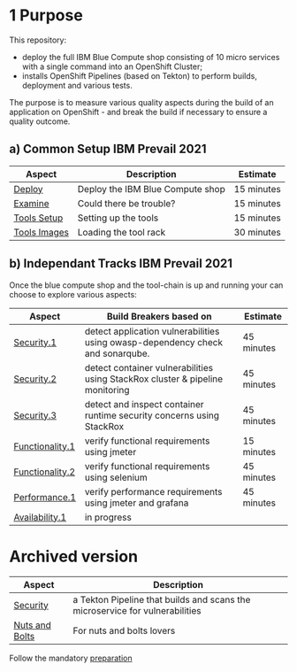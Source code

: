 # 1 Purpose

This repository:
- deploy the full IBM Blue Compute shop consisting of 10 micro services with a single command into an OpenShift Cluster;
- installs OpenShift Pipelines (based on Tekton) to perform builds, deployment and various tests.

The purpose is to measure various quality aspects during the build of an application on OpenShift - and break the build if necessary to ensure a quality outcome.


## a) Common Setup IBM Prevail 2021

| Aspect | Description | Estimate |
| --- | --- | --- |
| [Deploy](aspects/functionality/DEPLOY-FULL-BC.MD) | Deploy the IBM Blue Compute shop | 15 minutes |
| [Examine](aspects/security/TROUBLE.MD) | Could there be trouble? | 15 minutes |
| [Tools Setup](aspects/nuts-and-bolts/MINI-SETUP.MD) | Setting up the tools | 15 minutes |
| [Tools Images](aspects/nuts-and-bolts/SCAN.MD) | Loading the tool rack | 30 minutes |

## b) Independant Tracks IBM Prevail 2021

Once the blue compute shop and the tool-chain is up and running your can choose to explore various aspects:

| Aspect | Build Breakers based on | Estimate |
| --- | --- | --- |
| [Security.1](aspects/security/README-V2.MD) | detect application vulnerabilities using owasp-dependency check and sonarqube.| 45 minutes |
| [Security.2](aspects/security/README-V3.MD) | detect container vulnerabilities using StackRox cluster & pipeline monitoring | 45 minutes |
| [Security.3](aspects/security/RUNTIME.MD) | detect and inspect container runtime security concerns using StackRox | 45 minutes |
| [Functionality.1](aspects/functionality/README.MD) | verify functional requirements using jmeter| 15 minutes |
| [Functionality.2](aspects/functionality/SELENIUM.MD) | verify functional requirements using selenium| 45 minutes |
| [Performance.1](aspects/performance/README-V2.MD) | verify performance requirements using jmeter and grafana| 45 minutes |
| [Availability.1](aspects/availability/README.MD) | in progress |

# Archived version

| Aspect | Description |
| --- | --- |
| [Security](aspects/security/README.MD) | a Tekton Pipeline that builds and scans the microservice for vulnerabilities |
| [Nuts and Bolts](aspects/nuts-and-bolts/README.MD) | For nuts and bolts lovers |

Follow the mandatory [preparation](aspects/general/README.MD)



